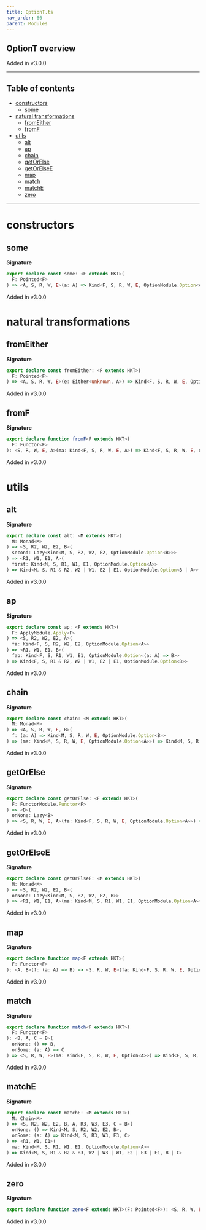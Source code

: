```yaml
---
title: OptionT.ts
nav_order: 66
parent: Modules
---
```


## OptionT overview

Added in v3.0.0

---

<h2 class="text-delta">Table of contents</h2>

- [constructors](#constructors)
  - [some](#some)
- [natural transformations](#natural-transformations)
  - [fromEither](#fromeither)
  - [fromF](#fromf)
- [utils](#utils)
  - [alt](#alt)
  - [ap](#ap)
  - [chain](#chain)
  - [getOrElse](#getorelse)
  - [getOrElseE](#getorelsee)
  - [map](#map)
  - [match](#match)
  - [matchE](#matche)
  - [zero](#zero)

---

# constructors

## some

**Signature**

```ts
export declare const some: <F extends HKT>(
  F: Pointed<F>
) => <A, S, R, W, E>(a: A) => Kind<F, S, R, W, E, OptionModule.Option<A>>
```

Added in v3.0.0

# natural transformations

## fromEither

**Signature**

```ts
export declare const fromEither: <F extends HKT>(
  F: Pointed<F>
) => <A, S, R, W, E>(e: Either<unknown, A>) => Kind<F, S, R, W, E, OptionModule.Option<A>>
```

Added in v3.0.0

## fromF

**Signature**

```ts
export declare function fromF<F extends HKT>(
  F: Functor<F>
): <S, R, W, E, A>(ma: Kind<F, S, R, W, E, A>) => Kind<F, S, R, W, E, Option<A>>
```

Added in v3.0.0

# utils

## alt

**Signature**

```ts
export declare const alt: <M extends HKT>(
  M: Monad<M>
) => <S, R2, W2, E2, B>(
  second: Lazy<Kind<M, S, R2, W2, E2, OptionModule.Option<B>>>
) => <R1, W1, E1, A>(
  first: Kind<M, S, R1, W1, E1, OptionModule.Option<A>>
) => Kind<M, S, R1 & R2, W2 | W1, E2 | E1, OptionModule.Option<B | A>>
```

Added in v3.0.0

## ap

**Signature**

```ts
export declare const ap: <F extends HKT>(
  F: ApplyModule.Apply<F>
) => <S, R2, W2, E2, A>(
  fa: Kind<F, S, R2, W2, E2, OptionModule.Option<A>>
) => <R1, W1, E1, B>(
  fab: Kind<F, S, R1, W1, E1, OptionModule.Option<(a: A) => B>>
) => Kind<F, S, R1 & R2, W2 | W1, E2 | E1, OptionModule.Option<B>>
```

Added in v3.0.0

## chain

**Signature**

```ts
export declare const chain: <M extends HKT>(
  M: Monad<M>
) => <A, S, R, W, E, B>(
  f: (a: A) => Kind<M, S, R, W, E, OptionModule.Option<B>>
) => (ma: Kind<M, S, R, W, E, OptionModule.Option<A>>) => Kind<M, S, R, W, E, OptionModule.Option<B>>
```

Added in v3.0.0

## getOrElse

**Signature**

```ts
export declare const getOrElse: <F extends HKT>(
  F: FunctorModule.Functor<F>
) => <B>(
  onNone: Lazy<B>
) => <S, R, W, E, A>(fa: Kind<F, S, R, W, E, OptionModule.Option<A>>) => Kind<F, S, R, W, E, B | A>
```

Added in v3.0.0

## getOrElseE

**Signature**

```ts
export declare const getOrElseE: <M extends HKT>(
  M: Monad<M>
) => <S, R2, W2, E2, B>(
  onNone: Lazy<Kind<M, S, R2, W2, E2, B>>
) => <R1, W1, E1, A>(ma: Kind<M, S, R1, W1, E1, OptionModule.Option<A>>) => Kind<M, S, R1 & R2, W2 | W1, E2 | E1, B | A>
```

Added in v3.0.0

## map

**Signature**

```ts
export declare function map<F extends HKT>(
  F: Functor<F>
): <A, B>(f: (a: A) => B) => <S, R, W, E>(fa: Kind<F, S, R, W, E, Option<A>>) => Kind<F, S, R, W, E, Option<B>>
```

Added in v3.0.0

## match

**Signature**

```ts
export declare function match<F extends HKT>(
  F: Functor<F>
): <B, A, C = B>(
  onNone: () => B,
  onSome: (a: A) => C
) => <S, R, W, E>(ma: Kind<F, S, R, W, E, Option<A>>) => Kind<F, S, R, W, E, B | C>
```

Added in v3.0.0

## matchE

**Signature**

```ts
export declare const matchE: <M extends HKT>(
  M: Chain<M>
) => <S, R2, W2, E2, B, A, R3, W3, E3, C = B>(
  onNone: () => Kind<M, S, R2, W2, E2, B>,
  onSome: (a: A) => Kind<M, S, R3, W3, E3, C>
) => <R1, W1, E1>(
  ma: Kind<M, S, R1, W1, E1, OptionModule.Option<A>>
) => Kind<M, S, R1 & R2 & R3, W2 | W3 | W1, E2 | E3 | E1, B | C>
```

Added in v3.0.0

## zero

**Signature**

```ts
export declare function zero<F extends HKT>(F: Pointed<F>): <S, R, W, E, A>() => Kind<F, S, R, W, E, Option<A>>
```

Added in v3.0.0
